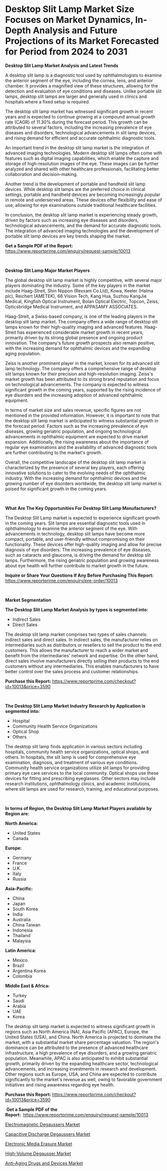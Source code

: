 <p><h1>Desktop Slit Lamp Market Size Focuses on Market Dynamics, In-Depth Analysis and Future Projections of its Market Forecasted for Period from 2024 to 2031</h1></p><p><strong>Desktop Slit Lamp Market Analysis and Latest Trends</strong></p>
<p><p>A desktop slit lamp is a diagnostic tool used by ophthalmologists to examine the anterior segment of the eye, including the cornea, lens, and anterior chamber. It provides a magnified view of these structures, allowing for the detection and evaluation of eye conditions and diseases. Unlike portable slit lamps, desktop slit lamps are larger and generally used in clinics and hospitals where a fixed setup is required.</p><p>The desktop slit lamp market has witnessed significant growth in recent years and is expected to continue growing at a compound annual growth rate (CAGR) of 11.30% during the forecast period. This growth can be attributed to several factors, including the increasing prevalence of eye diseases and disorders, technological advancements in slit lamp devices, and rising demand for efficient and accurate ophthalmic diagnostic tools.</p><p>An important trend in the desktop slit lamp market is the integration of advanced imaging technologies. Modern desktop slit lamps often come with features such as digital imaging capabilities, which enable the capture and storage of high-resolution images of the eye. These images can be further analyzed and shared with other healthcare professionals, facilitating better collaboration and decision-making.</p><p>Another trend is the development of portable and handheld slit lamp devices. While desktop slit lamps are the preferred choice in clinical settings, portable and handheld devices are becoming increasingly popular in remote and underserved areas. These devices offer flexibility and ease of use, allowing for eye examinations outside traditional healthcare facilities.</p><p>In conclusion, the desktop slit lamp market is experiencing steady growth, driven by factors such as increasing eye diseases and disorders, technological advancements, and the demand for accurate diagnostic tools. The integration of advanced imaging technologies and the development of portable slit lamp devices are key trends shaping the market.</p></p>
<p><strong>Get a Sample PDF of the Report:&nbsp;</strong> <a href="https://www.reportprime.com/enquiry/request-sample/10013">https://www.reportprime.com/enquiry/request-sample/10013</a></p>
<p>&nbsp;</p>
<p><strong>Desktop Slit Lamp Major Market Players</strong></p>
<p><p>The global desktop slit lamp market is highly competitive, with several major players dominating the industry. Some of the key players in the market include Haag-Streit, Shin Nippon (Rexxam Co.Ltd), Kowa, Keeler (Halma plc), Reichert (AMETEK), 66 Vision Tech, Kang Hua, Suzhou KangJie Medical, Kingfish Optical Instrument, Bolan Optical Electric, Topcon, Zeiss, Opticsbridge Medical Instrument, and APPASAMY ASSOCIATES.</p><p>Haag-Streit, a Swiss-based company, is one of the leading players in the desktop slit lamp market. The company offers a wide range of desktop slit lamps known for their high-quality imaging and advanced features. Haag-Streit has experienced considerable market growth in recent years, primarily driven by its strong global presence and ongoing product innovation. The company's future growth prospects also remain positive, with the increasing demand for ophthalmic devices and the expanding aging population.</p><p>Zeiss is another prominent player in the market, known for its advanced slit lamp technology. The company offers a comprehensive range of desktop slit lamps known for their precision and high-resolution imaging. Zeiss's market growth has been attributed to its strong brand reputation and focus on technological advancements. The company is expected to witness significant growth in the coming years, supported by the rising incidence of eye disorders and the increasing adoption of advanced ophthalmic equipment.</p><p>In terms of market size and sales revenue, specific figures are not mentioned in the provided information. However, it is important to note that the desktop slit lamp market is anticipated to witness substantial growth in the forecast period. Factors such as the increasing prevalence of eye diseases, growing geriatric population, and ongoing technological advancements in ophthalmic equipment are expected to drive market expansion. Additionally, the rising awareness about the importance of regular eye examinations and the availability of advanced diagnostic tools are further contributing to the market's growth.</p><p>Overall, the competitive landscape of the desktop slit lamp market is characterized by the presence of several key players, each offering innovative solutions to cater to the evolving needs of the ophthalmic industry. With the increasing demand for ophthalmic devices and the growing number of eye disorders worldwide, the desktop slit lamp market is poised for significant growth in the coming years.</p></p>
<p>&nbsp;</p>
<p><strong>What Are The Key Opportunities For Desktop Slit Lamp Manufacturers?</strong></p>
<p><p>The Desktop Slit Lamp market is expected to experience significant growth in the coming years. Slit lamps are essential diagnostic tools used in ophthalmology to examine the anterior segment of the eye. With advancements in technology, desktop slit lamps have become more compact, portable, and user-friendly without compromising on their functionality. These devices offer high-quality imaging and allow for precise diagnosis of eye disorders. The increasing prevalence of eye diseases, such as cataracts and glaucoma, is driving the demand for desktop slit lamps. Furthermore, the rising geriatric population and growing awareness about eye health will further contribute to market growth in the future.</p></p>
<p><strong>Inquire or Share Your Questions If Any Before Purchasing This Report:</strong> <a href="https://www.reportprime.com/enquiry/pre-order/10013">https://www.reportprime.com/enquiry/pre-order/10013</a></p>
<p>&nbsp;</p>
<p><strong>Market Segmentation</strong></p>
<p><strong>The Desktop Slit Lamp Market Analysis by types is segmented into:</strong></p>
<p><ul><li>Indirect Sales</li><li>Direct Sales</li></ul></p>
<p><p>The desktop slit lamp market comprises two types of sales channels: indirect sales and direct sales. In indirect sales, the manufacturer relies on intermediaries such as distributors or resellers to sell the product to the end customers. This allows the manufacturer to reach a wider market and benefit from the intermediaries' network and expertise. On the other hand, direct sales involve manufacturers directly selling their products to the end customers without any intermediaries. This enables manufacturers to have better control over the sales process and customer relationships.</p></p>
<p><strong>Purchase this Report:&nbsp;</strong><a href="https://www.reportprime.com/checkout?id=10013&price=3590">https://www.reportprime.com/checkout?id=10013&price=3590</a></p>
<p>&nbsp;</p>
<p><strong>The Desktop Slit Lamp Market Industry Research by Application is segmented into:</strong></p>
<p><ul><li>Hospital</li><li>Community Health Service Organizations</li><li>Optical Shop</li><li>Others</li></ul></p>
<p><p>The desktop slit lamp finds application in various sectors including hospitals, community health service organizations, optical shops, and others. In hospitals, the slit lamp is used for comprehensive eye examination, diagnosis, and treatment of various eye conditions. Community health service organizations utilize slit lamps for providing primary eye care services to the local community. Optical shops use these devices for fitting and prescribing eyeglasses. Other sectors may include research institutions, ophthalmology clinics, and academic institutions, where slit lamps are used for research, training, and educational purposes.</p></p>
<p>&nbsp;</p>
<p><strong>In terms of Region, the Desktop Slit Lamp Market Players available by Region are:</strong></p>
<p>
    <p> <strong> North America: </strong>
        <ul>
            <li>United States</li>
            <li>Canada</li>
        </ul>
        </p> 
    <p> <strong> Europe: </strong>
        <ul>
            <li>Germany</li>
            <li>France</li>
            <li>U.K.</li>
            <li>Italy</li>
            <li>Russia</li>
        </ul>
        </p> 
    <p> <strong> Asia-Pacific: </strong>
        <ul>
            <li>China</li>
            <li>Japan</li>
            <li>South Korea</li>
            <li>India</li>
            <li>Australia</li>
            <li>China Taiwan</li>
            <li>Indonesia</li>
            <li>Thailand</li>
            <li>Malaysia</li>
        </ul>
        </p> 
    <p> <strong> Latin America: </strong>
        <ul>
            <li>Mexico</li>
            <li>Brazil</li>
            <li>Argentina Korea</li>
            <li>Colombia</li>
        </ul>
        </p> 
    <p> <strong> Middle East & Africa: </strong>
        <ul>
            <li>Turkey</li>
            <li>Saudi</li>
            <li>Arabia</li>
            <li>UAE</li>
            <li>Korea</li>
        </ul>
    </p>
    </p>
<p><p>The desktop slit lamp market is expected to witness significant growth in regions such as North America (NA), Asia Pacific (APAC), Europe, the United States (USA), and China. North America is projected to dominate the market, with a substantial market share percentage valuation. The region's dominance can be attributed to the presence of advanced healthcare infrastructure, a high prevalence of eye disorders, and a growing geriatric population. Meanwhile, APAC is also anticipated to exhibit substantial growth, primarily driven by the expanding healthcare sector, technological advancements, and increasing investments in research and development. Other regions such as Europe, USA, and China are expected to contribute significantly to the market's revenue as well, owing to favorable government initiatives and rising awareness regarding eye health.</p></p>
<p><strong>Purchase this Report: </strong><a href="https://www.reportprime.com/checkout?id=10013&price=3590">https://www.reportprime.com/checkout?id=10013&price=3590</a></p>
<p>&nbsp;<strong>Get a Sample PDF of the Report:&nbsp;&nbsp;</strong><a href="https://www.reportprime.com/enquiry/request-sample/10013">https://www.reportprime.com/enquiry/request-sample/10013</a></p>
<p><strong></strong></p>
<p><p><a href="https://medium.com/@oralhayes/electromagnetic-degaussers-market-analysis-and-sze-forecasted-for-period-from-2024-to-2031-92386d5be0bc">Electromagnetic Degaussers Market</a></p><p><a href="https://medium.com/@oralhayes/capacitive-discharge-degaussers-market-size-cagr-trends-2024-2030-1199afa574a6">Capacitive Discharge Degaussers Market</a></p><p><a href="https://medium.com/@oralhayes/electronic-media-erasure-market-insight-market-trends-growth-forecasted-from-2024-to-2031-4293f7d95c03">Electronic Media Erasure Market</a></p><p><a href="https://medium.com/@oralhayes/high-volume-degausser-market-report-reveals-the-latest-trends-and-growth-opportunities-of-this-06687a3835f6">High-Volume Degausser Market</a></p><p><a href="https://medium.com/@oralhayes/anti-aging-drugs-and-devices-market-competitive-analysis-market-trends-and-forecast-to-2031-4d19735364f3">Anti-Aging Drugs and Devices Market</a></p></p>